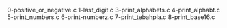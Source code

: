 0-positive_or_negative.c
1-last_digit.c
3-print_alphabets.c
4-print_alphabt.c
5-print_numbers.c
6-print-numberz.c
7-print_tebahpla.c
8-print_base16.c

